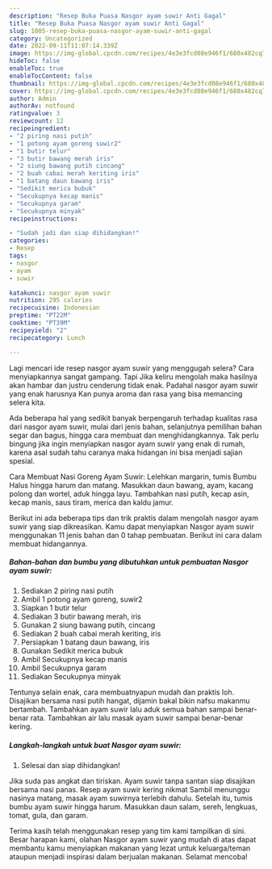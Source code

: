 ```yaml
---
description: "Resep Buka Puasa Nasgor ayam suwir Anti Gagal"
title: "Resep Buka Puasa Nasgor ayam suwir Anti Gagal"
slug: 1005-resep-buka-puasa-nasgor-ayam-suwir-anti-gagal
category: Uncategorized
date: 2022-09-11T11:07:14.339Z
image: https://img-global.cpcdn.com/recipes/4e3e3fcd08e946f1/680x482cq70/nasgor-ayam-suwir-foto-resep-utama.jpg
hideToc: false
enableToc: true
enableTocContent: false
thumbnail: https://img-global.cpcdn.com/recipes/4e3e3fcd08e946f1/680x482cq70/nasgor-ayam-suwir-foto-resep-utama.jpg
cover: https://img-global.cpcdn.com/recipes/4e3e3fcd08e946f1/680x482cq70/nasgor-ayam-suwir-foto-resep-utama.jpg
author: Admin
authorAv: notfound
ratingvalue: 3
reviewcount: 12
recipeingredient:
- "2 piring nasi putih"
- "1 potong ayam goreng suwir2"
- "1 butir telur"
- "3 butir bawang merah iris"
- "2 siung bawang putih cincang"
- "2 buah cabai merah keriting iris"
- "1 batang daun bawang iris"
- "Sedikit merica bubuk"
- "Secukupnya kecap manis"
- "Secukupnya garam"
- "Secukupnya minyak"
recipeinstructions:

- "Sudah jadi dan siap dihidangkan!"
categories:
- Resep
tags:
- nasgor
- ayam
- suwir

katakunci: nasgor ayam suwir 
nutrition: 295 calories
recipecuisine: Indonesian
preptime: "PT22M"
cooktime: "PT39M"
recipeyield: "2"
recipecategory: Lunch

---
```



Lagi mencari ide resep nasgor ayam suwir yang menggugah selera? Cara menyiapkannya sangat gampang. Tapi Jika keliru mengolah maka hasilnya akan hambar dan justru cenderung tidak enak. Padahal nasgor ayam suwir yang enak harusnya Kan punya aroma dan rasa yang bisa memancing selera kita.


Ada beberapa hal yang sedikit banyak berpengaruh terhadap kualitas rasa dari nasgor ayam suwir, mulai dari jenis bahan, selanjutnya pemilihan bahan segar dan bagus, hingga cara membuat dan menghidangkannya. Tak perlu bingung jika ingin menyiapkan nasgor ayam suwir yang enak di rumah, karena asal sudah tahu caranya maka hidangan ini bisa menjadi sajian spesial.

Cara Membuat Nasi Goreng Ayam Suwir: Lelehkan margarin, tumis Bumbu Halus hingga harum dan matang. Masukkan daun bawang, ayam, kacang polong dan wortel, aduk hingga layu. Tambahkan nasi putih, kecap asin, kecap manis, saus tiram, merica dan kaldu jamur.


Berikut ini ada beberapa tips dan trik praktis dalam mengolah nasgor ayam suwir yang siap dikreasikan. Kamu dapat menyiapkan Nasgor ayam suwir menggunakan 11 jenis bahan dan 0 tahap pembuatan. Berikut ini cara dalam membuat hidangannya.

<!--inarticleads1-->

##### Bahan-bahan dan bumbu yang dibutuhkan untuk pembuatan Nasgor ayam suwir:

1. Sediakan 2 piring nasi putih
1. Ambil 1 potong ayam goreng, suwir2
1. Siapkan 1 butir telur
1. Sediakan 3 butir bawang merah, iris
1. Gunakan 2 siung bawang putih, cincang
1. Sediakan 2 buah cabai merah keriting, iris
1. Persiapkan 1 batang daun bawang, iris
1. Gunakan Sedikit merica bubuk
1. Ambil Secukupnya kecap manis
1. Ambil Secukupnya garam
1. Sediakan Secukupnya minyak


Tentunya selain enak, cara membuatnyapun mudah dan praktis loh. Disajikan bersama nasi putih hangat, dijamin bakal bikin nafsu makanmu bertambah. Tambahkan ayam suwir lalu aduk semua bahan sampai benar-benar rata. Tambahkan air lalu masak ayam suwir sampai benar-benar kering. 

<!--inarticleads2-->

##### Langkah-langkah untuk buat Nasgor ayam suwir:


1. Selesai dan siap dihidangkan!

Jika suda pas angkat dan tiriskan. Ayam suwir tanpa santan siap disajikan bersama nasi panas. Resep ayam suwir kering nikmat Sambil menunggu nasinya matang, masak ayam suwirnya terlebih dahulu. Setelah itu, tumis bumbu ayam suwir hingga harum. Masukkan daun salam, sereh, lengkuas, tomat, gula, dan garam. 

Terima kasih telah menggunakan resep yang tim kami tampilkan di sini. Besar harapan kami, olahan Nasgor ayam suwir yang mudah di atas dapat membantu kamu menyiapkan makanan yang lezat untuk keluarga/teman ataupun menjadi inspirasi dalam berjualan makanan. Selamat mencoba!
